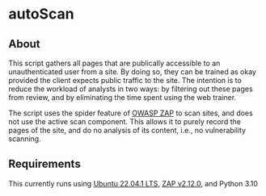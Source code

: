 # autoScan
## About
This script gathers all pages that are publically accessible to an unauthenticated user from a site. By doing so, they can be trained as okay provided the client expects public traffic to the site. The intention is to reduce the workload of analysts in two ways: by filtering out these pages from review, and by eliminating the time spent using the web trainer.

The script uses the spider feature of [OWASP ZAP](https://www.zaproxy.org/) to scan sites, and does not use the active scan component. This allows it to purely record the pages of the site, and do no analysis of its content, i.e., no vulnerability scanning.
## Requirements
This currently runs using [Ubuntu 22.04.1 LTS](https://releases.ubuntu.com/22.04/), [ZAP v2.12.0](https://github.com/zaproxy/zaproxy/releases/tag/v2.12.0), and Python 3.10


